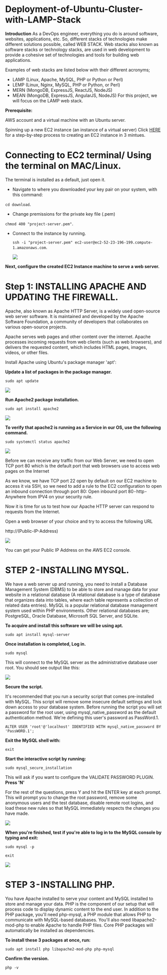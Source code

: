 # Deployment-of-Ubuntu-Cluster-with-LAMP-Stack

**Introduction**
As a DevOps engineer, everything you do is around software, websites, applications, etc. So, different stacks of technologies make different solutions possible, called WEB STACK. Web stacks also known as software stacks or technology stacks, are used in web development to provide a cohesive set of technologies and tools for building web applications.

Examples of web stacks are listed below with their different acronyms; 
- LAMP (Linux, Apache, MySQL, PHP or Python or Perl)
- LEMP (Linux, Nginx, MySQL, PHP or Python, or Perl)
- MERN (MongoDB, ExpressJS, ReactJS, NodeJS)
- MEAN (MongoDB, ExpressJS, AngularJS, NodeJS)
For this project, we will focus on the LAMP web stack.

**Prerequisite:**

AWS account and a virtual machine with an Ubuntu server.

Spinning up a new EC2 instance (an instance of a virtual server) Click [HERE](https://medium.com/@oluchukwuedeh0/how-to-create-an-ec2-instance-on-aws-702116c4d4d5) for a step-by-step process to creating an EC2 instance in 3 mintues.

# Connecting to EC2 terminal/ Using the terminal on MAC/Linux.

The terminal is installed as a default, just open it.
- Navigate to where you downloaded your key pair on your system, with this command:

 `cd download`.

- Change premissions for the private key file (.pem)

 `chmod 400 "project-server.pem"`.

- Connect to the instance by running.

  `ssh -i "project-server.pem" ec2-user@ec2-52-23-196-199.compute-1.amazonaws.com`.
  
  

  ![](ssh-page.png)


**Next, configure the created EC2 Instance machine to serve a web server.**

  
# Step 1: INSTALLING APACHE AND UPDATING THE FIREWALL.

Apache, also known as Apache HTTP Server, is a widely used open-source web server software. It is maintained and developed by the Apache Software Foundation, a community of developers that collaborates on various open-source projects.

Apache serves web pages and other content over the internet. Apache processes incoming requests from web clients (such as web browsers), and delivers the requested content, which includes HTML pages, images, videos, or other files.


Install Apache using Ubuntu's package manager 'apt':
  
**Update a list of packages in the package manager.**

`sudo apt update`

![](update.png)

**Run Apache2 package installation.**

`sudo apt install apache2`

![](installation.png)

**To verify that apache2 is running as a Service in our OS, use the following command.**

`sudo systemctl status apache2`

![](activeaapache.png)


Before we can receive any traffic from our Web Server, we need to open TCP port 80 which is the default port that web browsers use to access web pages on the Internet

As we know, we have TCP port 22 open by default on our EC2 machine to access it via SSH, so we need to add a rule to the EC2 configuration
to open an inbound connection through port 80: Open inbound port 80 - http - Anywhere from IPV4 on your security rule.

Now it is time for us to test how our Apache HTTP server can respond to requests from the Internet.

Open a web browser of your choice and try to access the following URL

http://(Public-IP-Address)

![](apache.png)

You can get your Public IP Address on the AWS EC2 console.


# STEP 2 - INSTALLING MYSQL.

We have a web server up and running, you need to install a Database Management System (DBMS) to be able to store and manage data for your website in a relational database (A relational database is a type of database that organizes data into tables, where each table represents a collection of related data entries). MySQL is a popular relational database management system used within PHP environments. Other relational databases are; PostgreSQL, Oracle Database, Microsoft SQL Server, and SQLite.

**To acquire and install this software we will be using apt.**

`sudo apt install mysql-server`


**Once installation is completed, Log in.**

`sudo mysql`

This will connect to the MySQL server as the administrative database user root. You should see output like this:

![](login.png)


**Secure the script.**

It's recommended that you run a security script that comes pre-installed with MySQL. This script will remove some insecure default settings and lock down access to your database system. Before running the script you will set a password for the root user, using mysql_native_password as the default authentication method. We're defining this user's password as PassWord.1.

`ALTER USER 'root'@'localhost' IDENTIFIED WITH mysql_native_password BY 'PassWORD.1';`

**Exit the MySQL shell with:**

`exit`

**Start the interactive script by running:**

`sudo mysql_secure_installation`

This will ask if you want to configure the VALIDATE PASSWORD PLUGIN.
**Press 'N'**

For the rest of the questions, press Y and hit the ENTER key at each prompt. This will prompt you to change the root password,
remove some anonymous users and the test database, disable remote root logins, and load these new rules so that MySQL immediately respects the changes you have made.

![](config.png)


**When you're finished, test if you're able to log in to the MySQL console by typing and exit:**

`sudo mysql -p`

`exit`


![](exit.png)


# STEP 3 - INSTALLING PHP.

You have Apache installed to serve your content and MySQL installed to store and manage your data. PHP is the component of our setup that will process code to display dynamic content to the end user. In addition to the PHP package, you'll need php-mysql, a PHP module that allows PHP to communicate with MySQL-based databases. You'll also need libapache2-mod-php to enable Apache to handle PHP files.
Core PHP packages will automatically be installed as dependencies.

**To install these 3 packages at once, run:**

`sudo apt install php libapache2-mod-php php-mysql`

**Confirm the version.**

`php -v`
